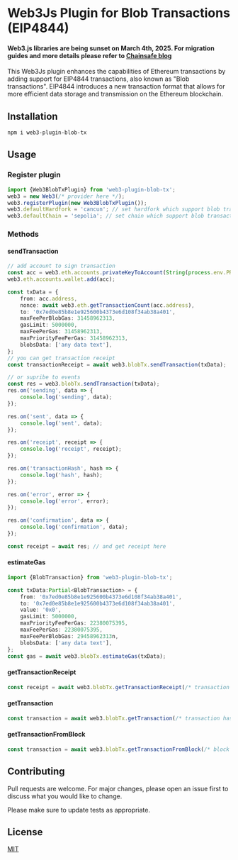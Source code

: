 Web3Js Plugin for Blob Transactions (EIP4844)
===========

#### Web3.js libraries are being sunset on March 4th, 2025. For migration guides and more details please refer to [Chainsafe blog](https://blog.chainsafe.io/web3-js-sunset/)


This Web3Js plugin enhances the capabilities of Ethereum transactions by adding support for EIP4844 transactions, also known as "Blob transactions". EIP4844 introduces a new transaction format that allows for more efficient data storage and transmission on the Ethereum blockchain.

## Installation
```bash
npm i web3-plugin-blob-tx
```

## Usage

### Register plugin
```typescript
import {Web3BlobTxPlugin} from 'web3-plugin-blob-tx';
web3 = new Web3(/* provider here */);
web3.registerPlugin(new Web3BlobTxPlugin());
web3.defaultHardfork = 'cancun'; // set hardfork which support blob transactions
web3.defaultChain = 'sepolia'; // set chain which support blob transactions
```

### Methods

#### sendTransaction
```typescript
// add account to sign transaction
const acc = web3.eth.accounts.privateKeyToAccount(String(process.env.PRIVATE_KEY));
web3.eth.accounts.wallet.add(acc);

const txData = {
	from: acc.address,
	nonce: await web3.eth.getTransactionCount(acc.address),
	to: '0x7ed0e85b8e1e925600b4373e6d108f34ab38a401',
	maxFeePerBlobGas: 31458962313,
	gasLimit: 5000000,
	maxFeePerGas: 31458962313,
	maxPriorityFeePerGas: 31458962313,
	blobsData: ['any data text'],
};
// you can get transaction receipt
const transactionReceipt = await web3.blobTx.sendTransaction(txData);

// or supribe to events
const res = web3.blobTx.sendTransaction(txData);
res.on('sending', data => {
	console.log('sending', data);
});

res.on('sent', data => {
	console.log('sent', data);
});

res.on('receipt', receipt => {
	console.log('receipt', receipt);
});

res.on('transactionHash', hash => {
	console.log('hash', hash);
});

res.on('error', error => {
	console.log('error', error);
});

res.on('confirmation', data => {
	console.log('confirmation', data);
});

const receipt = await res; // and get receipt here

```

#### estimateGas
```typescript
import {BlobTransaction} from 'web3-plugin-blob-tx';

const txData:Partial<BlobTransaction> = {
    from: '0x7ed0e85b8e1e925600b4373e6d108f34ab38a401',
    to: '0x7ed0e85b8e1e925600b4373e6d108f34ab38a401',
    value: '0x0',
    gasLimit: 5000000,
    maxPriorityFeePerGas: 22380075395,
    maxFeePerGas: 22380075395,
    maxFeePerBlobGas: 29458962313n,
    blobsData: ['any data text'],
};
const gas = await web3.blobTx.estimateGas(txData);
```

#### getTransactionReceipt
```typescript
const receipt = await web3.blobTx.getTransactionReceipt(/* transaction hash */);
```

#### getTransaction
```typescript
const transaction = await web3.blobTx.getTransaction(/* transaction hash */);
```

#### getTransactionFromBlock
```typescript
const transaction = await web3.blobTx.getTransactionFromBlock(/* block number or tag */, /* transaction index */);
```

Contributing
------------

Pull requests are welcome. For major changes, please open an issue first
to discuss what you would like to change.

Please make sure to update tests as appropriate.

License
-------

[MIT](https://choosealicense.com/licenses/mit/)
